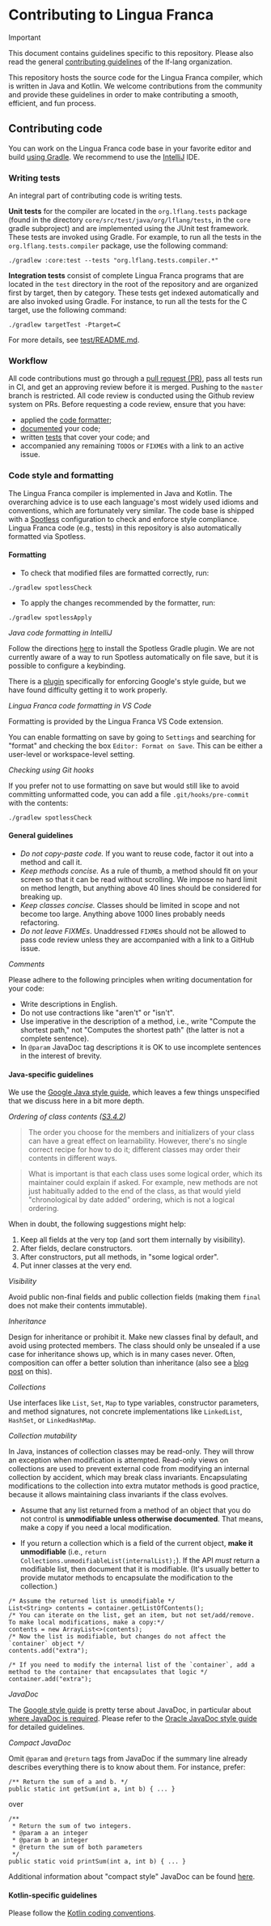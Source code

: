 # Contributing to Lingua Franca

> [!IMPORTANT]
> This document contains guidelines specific to this repository. Please also read the general [contributing guidelines](https://github.com/lf-lang/.github/blob/main/CONTRIBUTING.md) of the lf-lang organization.

This repository hosts the source code for the Lingua Franca compiler, which is written in Java and Kotlin.
We welcome contributions from the community and provide these guidelines in order to make contributing a smooth, efficient, and fun process.

## Contributing code

You can work on the Lingua Franca code base in your favorite editor and build [using Gradle](https://www.lf-lang.org/docs/developer/downloading-and-building#building-the-command-line-tools). We recommend to use the [IntelliJ](https://www.lf-lang.org/docs/handbook/intellij) IDE.

### Writing tests

An integral part of contributing code is writing tests.

**Unit tests** for the compiler are located in the `org.lflang.tests` package (found in the directory `core/src/test/java/org/lflang/tests`, in the `core` gradle subproject) and are implemented using the JUnit test framework. These tests are invoked using Gradle. For example, to run all the tests in the `org.lflang.tests.compiler` package, use the following command:

```
./gradlew :core:test --tests "org.lflang.tests.compiler.*"
```

**Integration tests** consist of complete Lingua Franca programs that are located in the `test` directory in the root of the repository and are organized first by target, then by category. These tests get indexed automatically and are also invoked using Gradle. For instance, to run all the tests for the C target, use the following command:

```
./gradlew targetTest -Ptarget=C
```

For more details, see [test/README.md](https://github.com/lf-lang/lingua-franca/blob/master/test/README.md).

### Workflow
All code contributions must go through a [pull request (PR)](https://github.com/lf-lang/.github/blob/main/CONTRIBUTING.md#pull-requests), pass all tests run in CI, and get an approving review before it is merged. Pushing to the `master` branch is restricted. All code review is conducted using the Github review system on PRs. Before requesting a code review, ensure that you have:
- applied the [code formatter](code-style-and-formatting);
- [documented](code-style-and-formatting) your code;
- written [tests](writing-tests) that cover your code; and
- accompanied any remaining `TODO`s or `FIXME`s with a link to an active issue.


### Code style and formatting
The Lingua Franca compiler is implemented in Java and Kotlin. The overarching advice is to use each language's most widely used idioms and conventions, which are fortunately very similar. The code base is shipped with a [Spotless](https://github.com/diffplug/spotless) configuration to check and enforce style compliance. Lingua Franca code (e.g., tests) in this repository is also automatically formatted via Spotless.


#### Formatting

- To check that modified files are formatted correctly, run:

```
./gradlew spotlessCheck
```

- To apply the changes recommended by the formatter, run:

```
./gradlew spotlessApply
```

_Java code formatting in IntelliJ_

Follow the directions [here](https://github.com/ragurney/spotless-intellij-gradle) to install the Spotless Gradle plugin. We are not currently aware of a way to run Spotless
automatically on file save, but it is possible to configure a keybinding.

There is a [plugin](https://github.com/google/google-java-format) specifically for enforcing Google's style guide, but
we have found difficulty getting it to work properly.

_Lingua Franca code formatting in VS Code_

Formatting is provided by the Lingua Franca VS Code extension.

You can enable formatting on save by going to `Settings` and searching for "format" and checking the box
`Editor: Format on Save`. This can be either a user-level or workspace-level setting.

_Checking using Git hooks_

If you prefer not to use formatting on save but would still like to avoid committing unformatted code, you can add a
file `.git/hooks/pre-commit` with the contents:

```
./gradlew spotlessCheck
```

#### General guidelines
- _Do not copy-paste code._ If you want to reuse code, factor it out into a method and call it.
- _Keep methods concise._ As a rule of thumb, a method should fit on your screen so that it can be read without scrolling. We impose no hard limit on method length, but anything above 40 lines should be considered for breaking up.
- _Keep classes concise._ Classes should be limited in scope and not become too large. Anything above 1000 lines probably needs refactoring.
- _Do not leave FIXMEs_. Unaddressed `FIXME`s should not be allowed to pass code review unless they are accompanied with a link to a GitHub issue.

_Comments_

Please adhere to the following principles when writing documentation for your code:
- Write descriptions in English.
- Do not use contractions like "aren't" or "isn't".
- Use imperative in the description of a method, i.e., write "Compute the shortest path," not "Computes the shortest path" (the latter is not a complete sentence).
- In `@param` JavaDoc tag descriptions it is OK to use incomplete sentences in the interest of brevity.

#### Java-specific guidelines

We use the [Google Java style guide](https://google.github.io/styleguide/javaguide.html), which leaves a few things unspecified that we discuss here in a bit more depth.

_Ordering of class contents ([S3.4.2](https://google.github.io/styleguide/javaguide.html#s3.4.2-ordering-class-contents))_

> The order you choose for the members and initializers of your class can have a great effect on learnability. However, there's no single correct recipe for how to do it; different classes may order their contents in different ways.

> What is important is that each class uses some logical order, which its maintainer could explain if asked. For example, new methods are not just habitually added to the end of the class, as that would yield "chronological by date added" ordering, which is not a logical ordering.

When in doubt, the following suggestions might help:
1. Keep all fields at the very top (and sort them internally by visibility).
2. After fields, declare constructors.
3. After constructors, put all methods, in "some logical order".
4. Put inner classes at the very end.

_Visibility_

Avoid public non-final fields and public collection fields (making them `final` does not make their contents immutable).

_Inheritance_

Design for inheritance or prohibit it. Make new classes final by default, and avoid using protected members. The class should only be unsealed if a use case for inheritance shows up, which is in many cases never. Often, composition can offer a better solution than inheritance (also see a [blog post](https://matthiasnoback.nl/2018/09/final-classes-by-default-why/) on this).

_Collections_

Use interfaces like `List`, `Set`, `Map` to type variables, constructor parameters, and method signatures, not concrete implementations like `LinkedList`, `HashSet`, or `LinkedHashMap`.

_Collection mutability_

In Java, instances of collection classes may be read-only. They will throw an exception when modification is attempted. Read-only views on collections are used to prevent external code from modifying an internal collection by accident, which may break class invariants. Encapsulating modifications to the collection into extra mutator methods is good practice, because it allows maintaining class invariants if the class evolves.

- Assume that any list returned from a method of an object that you do not control is **unmodifiable unless otherwise documented**. That means, make a copy if you need a local modification.

- If you return a collection which is a field of the current object, **make it unmodifiable** (i.e., `return Collections.unmodifiableList(internalList);`). If the API *must* return a modifiable list, then document that it is modifiable. (It's usually better to provide mutator methods to encapsulate the modification to the collection.)

```
/* Assume the returned list is unmodifiable */
List<String> contents = container.getListOfContents();
/* You can iterate on the list, get an item, but not set/add/remove. To make local modifications, make a copy:*/
contents = new ArrayList<>(contents);
/* Now the list is modifiable, but changes do not affect the `container` object */
contents.add("extra");

/* If you need to modify the internal list of the `container`, add a method to the container that encapsulates that logic */
container.add("extra");
```

_JavaDoc_

The [Google style guide](https://google.github.io/styleguide/javaguide.html#s7-javadoc) is pretty terse about JavaDoc, in particular about [where JavaDoc is required](https://google.github.io/styleguide/javaguide.html#s7.3-javadoc-where-required). Please refer to the [Oracle JavaDoc style guide](https://www.oracle.com/technical-resources/articles/java/javadoc-tool.html#styleguide) for detailed guidelines.

_Compact JavaDoc_

Omit `@param` and `@return` tags from JavaDoc if the summary line already describes everything there is to know about them.
For instance, prefer:

```
/** Return the sum of a and b. */
public static int getSum(int a, int b) { ... }
```
over
```
/**
 * Return the sum of two integers.
 * @param a an integer
 * @param b an integer
 * @return the sum of both parameters
 */
public static void printSum(int a, int b) { ... }
```

Additional information about "compact style" JavaDoc can be found [here](https://www.cs.cornell.edu/courses/JavaAndDS/JavaStyle.html#Comments).

#### Kotlin-specific guidelines

Please follow the [Kotlin coding conventions](https://kotlinlang.org/docs/coding-conventions.html).
